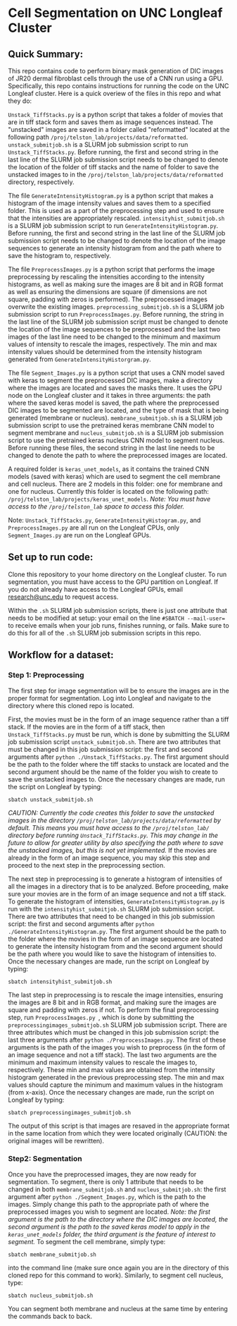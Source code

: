 Cell Segmentation on UNC Longleaf Cluster
================
## Quick Summary:
This repo contains code to perform binary mask generation of DIC images of JR20 dermal fibroblast cells through the use of a CNN run using a GPU. Specifically, this repo contains instructions for running the code on the UNC Longleaf cluster. Here is a quick overiew of the files in this repo and what they do:

`Unstack_TiffStacks.py` is a python script that takes a folder of movies that are in tiff stack form and saves them as image sequences instead. The "unstacked" images are saved in a folder called "reformatted" located at the following path `/proj/telston_lab/projects/data/reformatted`. `unstack_submitjob.sh` is a SLURM job submission script to run `Unstack_TiffStacks.py`. Before running, the first and second string in the last line of the SLURM job submission script needs to be changed to denote the location of the folder of tiff stacks and the name of folder to save the unstacked images to in the `/proj/telston_lab/projects/data/reformatted` directory, respectively.

The file `GenerateIntensityHistogram.py` is a python script that makes a histogram of the image intensity values and saves them to a specified folder. This is used as a part of the preprocessing step and used to ensure that the intensities are appropriately rescaled. `intensityhist_submitjob.sh` is a SLURM job submission script to run `GenerateIntensityHistogram.py`. Before running, the first and second string in the last line of the SLURM job submission script needs to be changed to denote the location of the image sequences to generate an intensity histogram from and the path where to save the histogram to, respectively. 

The file `PreprocessImages.py` is a python script that performs the image preprocessing by rescaling the intensities according to the intensity histograms, as well as making sure the images are 8 bit and in RGB format as well as ensuring the dimensions are square (if dimensions are not square, padding with zeros is performed). The preprocessed images overwrite the existing images. `preprocessing_submitjob.sh` is a SLURM job submission script to run `PreprocessImages.py`. Before running, the string in the last line of the SLURM job submission script must be changed to denote the location of the image sequences to be preprocessed and the last two images of the last line need to be changed to the minimum and maximum values of intensity to rescale the images, respectively. The min and max intensity values should be determined from the intensity histogram generated from `GenerateIntensityHistorgram.py`.

The file `Segment_Images.py` is a python script that uses a CNN model saved with keras to segment the preprocessed DIC images, make a directory where the images are located and saves the masks there. It uses the GPU node on the Longleaf cluster and it takes in three arguments: the path where the saved keras model is saved, the path where the preprocessed DIC images to be segmented are located, and the type of mask that is being generated (membrane or nucleus). `membrane_submitjob.sh` is a SLURM job submission script to use the pretrained keras membrane CNN model to segment membrane and `nucleus_submitjob.sh` is a SLURM job submission script to use the pretrained keras nucleus CNN model to segment nucleus. Before running these files, the second string in the last line needs to be changed to denote the path to where the preprocessed images are located.

A required folder is `keras_unet_models`, as it contains the trained CNN models (saved with keras) which are used to segment the cell membrane and cell nucleus. There are 2 models in this folder: one for membrane and one for nucleus. Currently this folder is located on the following path: `/proj/telston_lab/projects/keras_unet_models`. *Note: You must have access to the `/proj/telston_lab` space to access this folder.*

Note: `Unstack_TiffStacks.py`, `GenerateIntensityHistogram.py`, and `PreprocessImages.py` are all run on the Longleaf CPUs, only `Segment_Images.py` are run on the Longleaf GPUs.

## Set up to run code:
Clone this repository to your home directory on the Longleaf cluster. To run segmentation, you must have access to the GPU partition on Longleaf. If you do not already have access to the Longleaf GPUs, email research@unc.edu to request access.

Within the `.sh` SLURM job submission scripts, there is just one attribute that needs to be modified at setup: your email on the line `#SBATCH --mail-user=` to receive emails when your job runs, finishes running, or fails. Make sure to do this for all of the `.sh` SLURM job submission scripts in this repo. 

## Workflow for a dataset:
### Step 1: Preprocessing

The first step for image segmentation will be to ensure the images are in the proper format for segmentation. Log into Longleaf and navigate to the directory where this cloned repo is located.

First, the movies must be in the form of an image sequence rather than a tiff stack. If the movies are in the form of a tiff stack, then `Unstack_TiffStacks.py` must be run, which is done by submitting the SLURM job submission script `unstack_submitjob.sh`. There are two attributes that must be changed in this job submission script: the first and second arguments after `python ./Unstack_TiffStacks.py`. The first argument should be the path to the folder where the tiff stacks to unstack are located and the second argument should be the name of the folder you wish to create to save the unstacked images to. Once the necessary changes are made, run the script on Longleaf by typing:
```
sbatch unstack_submitjob.sh
``` 
*CAUTION: Currently the code creates this folder to save the unstacked images in the directory `/proj/telston_lab/projects/data/reformatted` by default. This means you must have access to the `/proj/telston_lab/` directory before running `Unstack_TiffStacks.py`. This may change in the future to allow for greater utility by also specifying the path where to save the unstacked images, but this is not yet implemented.* If the movies are already in the form of an image sequence, you may skip this step and proceed to the next step in the preprocessing section.

The next step in preprocessing is to generate a histogram of intensities of all the images in a directory that is to be analyzed. Before proceeding, make sure your movies are in the form of an image sequence and not a tiff stack. To generate the histogram of intensities, `GenerateIntensityHistogram.py` is run with the `intensityhist_submitjob.sh` SLURM job submission script. There are two attributes that need to be changed in this job submission script: the first and second arguments after `python ./GenerateIntensityHistogram.py`. The first argument should be the path to the folder where the movies in the form of an image sequence are located to generate the intensity histogram from and the second argument should be the path where you would like to save the histogram of intensities to. Once the necessary changes are made, run the script on Longleaf by typing:
```
sbatch intensityhist_submitjob.sh
```

The last step in preprocessing is to rescale the image intensities, ensuring the images are 8 bit and in RGB format, and making sure the images are square and padding with zeros if not. To perform the final preprocessing step, run `PreprocessImages.py `, which is done by submitting the `preprocessingimages_submitjob.sh` SLURM job submission script. There are three attributes which must be changed in this job submission script: the last three arguments after `python ./PreprocessImages.py`. The first of these arguments is the path of the images you wish to preprocess (in the form of an image sequence and not a tiff stack). The last two arguments are the minimum and maximum intensity values to rescale the images to, respectively. These min and max values are obtained from the intensity histogram generated in the previous preprocessing step. The min and max values should capture the minimum and maximum values in the histogram (from x-axis). Once the necessary changes are made, run the script on Longleaf by typing:
```
sbatch preprocessingimages_submitjob.sh
```
The output of this script is that images are resaved in the appropriate format in the same location from which they were located originally (CAUTION: the original images will be rewritten).

### Step2: Segmentation

Once you have the preprocessed images, they are now ready for segmentation. To segment, there is only 1 attribute that needs to be changed in both `membrane_submitjob.sh` and `nucleus_submitjob.sh`: the first argument after `python ./Segment_Images.py`, which is the path to the images. Simply change this path to the appropriate path of where the preprocessed images you wish to segment are located. *Note: the first argument is the path to the directory where the DIC images are located, the second argument is the path to the saved keras model to apply in the `keras_unet_models` folder, the third argument is the feature of interest to segment.* To segment the cell membrane, simply type: 

```
sbatch membrane_submitjob.sh
``` 

into the command line (make sure once again you are in the directory of this cloned repo for this command to work). Similarly, to segment cell nucleus, type:

```
sbatch nucleus_submitjob.sh
```

 You can segment both membrane and nucleus at the same time by entering the commands back to back.



